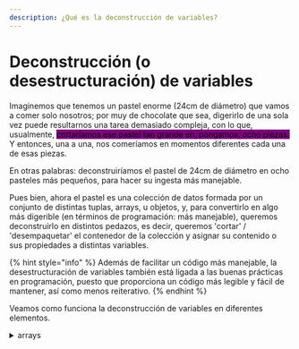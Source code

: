 ```yaml
---
description: ¿Qué es la deconstrucción de variables?
---
```


# Deconstrucción (o desestructuración) de variables

Imaginemos que tenemos un pastel enorme (24cm de diámetro) que vamos a comer solo nosotros; por muy de chocolate que sea, digerirlo de una sola vez puede resultarnos una tarea demasiado compleja, con lo que, usualmente, <mark style="background-color:purple;">cortaríamos ese pastel tan grande en, pongamos, ocho piezas.</mark> Y entonces, una a una, nos comeríamos en momentos diferentes cada una de esas piezas.&#x20;

En otras palabras: deconstruiríamos el pastel de 24cm de diámetro en ocho pasteles más pequeños, para hacer su ingesta más manejable.

Pues bien, ahora el pastel es una colección de datos formada por un conjunto de distintas tuplas, arrays, u objetos, y, para convertirlo en algo más digerible (en términos de programación: más manejable), queremos deconstruirlo en distintos pedazos, es decir, queremos 'cortar' / 'desempaquetar' el contenedor de la colección y asignar su contenido o sus propiedades a distintas variables.

{% hint style="info" %}
Además de facilitar un código más manejable, la desestructuración de variables también está ligada a las buenas prácticas en programación, puesto que proporciona un código más legible y fácil de mantener, así como menos reiterativo.
{% endhint %}

Veamos como funciona la deconstrucción de variables en diferentes elementos.

<details>

<summary>arrays</summary>

```
let alimentacion = ['pancake y zumo de pomelo', 'huevos rotos y yogur', 'pimientos con hamburguesa de atún y helado'];
```



Cómo accederíamos a los valores <mark style="background-color:$primary;">sin deconstruirla</mark>:

```
console.log(`desayuno: ${alimentacion[0]}, comida: ${alimentacion[1]}, cena: ${alimentacion[2]}`);


Resultado:

"desayuno: pancake y zumo de pomelo, comida: huevos rotos y yogur, cena: pimientos con hamburguesa de atún y helado"

```



Cómo accedemos a los valores <mark style="background-color:yellow;">después de deconstruirla:</mark>

```
let [desayuno, comida, cena] = alimentacion; --> esta es la deconstrucción

console.log(desayuno); --> resultado: "pancake y zumo de pomelo"
console.log(comida); --> resultado: "huevos rotos y yogur"
console.log(cena); --> resultado: "pimientos con hamburguesa de atún y helado"
```



**También podemos** elegir los elementos que deseamos deconstruir:

```
let alimentacion = ['pancake y zumo de pomelo', 'huevos rotos y yogur', 'pimientos con hamburguesa de atún y helado'];

let [desayuno, , cena] = alimentacion


console.log(desayuno); --> resultado: "pancake y zumo de pomelo"
console.log(cena); --> resultado: "pimientos con hamburguesa de atún y helado"
```

</details>




